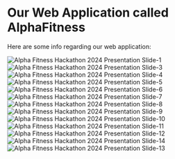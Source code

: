 Our Web Application called AlphaFitness
================================

Here are some info regarding our web application:

<!-- Resize images using HTML -->

![Alpha Fitness Hackathon 2024 Presentation Slide-1](https://github.com/user-attachments/assets/95aacad2-d538-4d95-a316-4acaf102097a)
![Alpha Fitness Hackathon 2024 Presentation Slide-3](https://github.com/user-attachments/assets/a2292e75-3a8f-49c0-a3b3-7150ceb360a1)
![Alpha Fitness Hackathon 2024 Presentation Slide-4](https://github.com/user-attachments/assets/05d117c3-71d8-4852-9cd3-86248f3543ad)
![Alpha Fitness Hackathon 2024 Presentation Slide-5](https://github.com/user-attachments/assets/1198577a-db36-4474-921d-eb4283350a60)
![Alpha Fitness Hackathon 2024 Presentation Slide-6](https://github.com/user-attachments/assets/172c69f2-dea3-4f90-ac3e-e90b14cdfb89)
![Alpha Fitness Hackathon 2024 Presentation Slide-7](https://github.com/user-attachments/assets/bf3cfaa7-212c-47f3-922d-8ff2a745573f)
![Alpha Fitness Hackathon 2024 Presentation Slide-8](https://github.com/user-attachments/assets/45403f4c-66f5-4663-9c34-e393a16cc1ce)
![Alpha Fitness Hackathon 2024 Presentation Slide-9](https://github.com/user-attachments/assets/ecb86fea-0eee-48ec-be40-680e4e272b02)
![Alpha Fitness Hackathon 2024 Presentation Slide-10](https://github.com/user-attachments/assets/b6087ba2-9d38-4f3c-995a-de1f833bd596)
![Alpha Fitness Hackathon 2024 Presentation Slide-11](https://github.com/user-attachments/assets/9411eb7f-5ecf-42e6-9337-2063983b9b30)
![Alpha Fitness Hackathon 2024 Presentation Slide-12](https://github.com/user-attachments/assets/3009e16f-375d-4937-9037-f69254b8d9e6)
![Alpha Fitness Hackathon 2024 Presentation Slide-14](https://github.com/user-attachments/assets/c7794096-43a2-49cd-a517-1488690206fc)
![Alpha Fitness Hackathon 2024 Presentation Slide-13](https://github.com/user-attachments/assets/0ab32ba9-1f53-4fa6-91b2-c8cd930b3c04)
